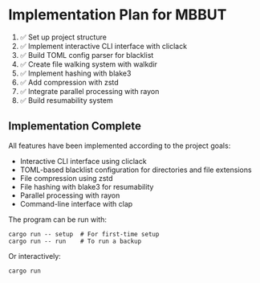 # Implementation Plan for MBBUT

1. ✅ Set up project structure
2. ✅ Implement interactive CLI interface with cliclack
3. ✅ Build TOML config parser for blacklist
4. ✅ Create file walking system with walkdir
5. ✅ Implement hashing with blake3
6. ✅ Add compression with zstd
7. ✅ Integrate parallel processing with rayon
8. ✅ Build resumability system

## Implementation Complete

All features have been implemented according to the project goals:

- Interactive CLI interface using cliclack
- TOML-based blacklist configuration for directories and file extensions
- File compression using zstd
- File hashing with blake3 for resumability
- Parallel processing with rayon
- Command-line interface with clap

The program can be run with:
```
cargo run -- setup  # For first-time setup
cargo run -- run    # To run a backup
```

Or interactively:
```
cargo run
```